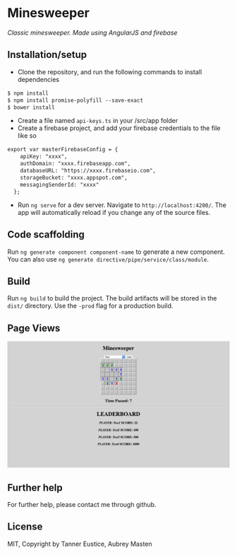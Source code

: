 # Minesweeper
_Classic minesweeper. Made using AngularJS and firebase_

## Installation/setup
* Clone the repository, and run the following commands to install dependencies

```
$ npm install
$ npm install promise-polyfill --save-exact
$ bower install
```
* Create a file named `api-keys.ts` in your /src/app folder
* Create a firebase project, and add your firebase credentials to the file like so
```
export var masterFirebaseConfig = {
    apiKey: "xxxx",
    authDomain: "xxxx.firebaseapp.com",
    databaseURL: "https://xxxx.firebaseio.com",
    storageBucket: "xxxx.appspot.com",
    messagingSenderId: "xxxx"
  };
```
* Run `ng serve` for a dev server. Navigate to `http://localhost:4200/`. The app will automatically reload if you change any of the source files.

## Code scaffolding

Run `ng generate component component-name` to generate a new component. You can also use `ng generate directive/pipe/service/class/module`.

## Build

Run `ng build` to build the project. The build artifacts will be stored in the `dist/` directory. Use the `-prod` flag for a production build.


## Page Views

![](https://github.com/teustice/minesweeper/blob/master/src/assets/img/Screen%20Shot%202017-06-29%20at%201.19.57%20PM.png)

## Further help

For further help, please contact me through github.

## License

MIT, Copyright by Tanner Eustice, Aubrey Masten
